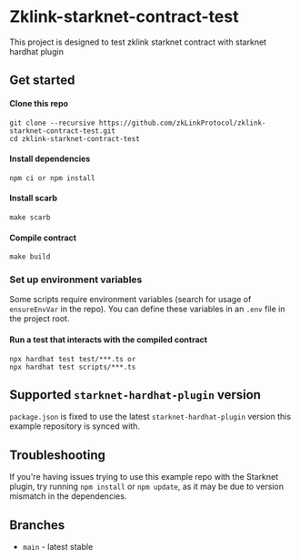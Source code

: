 # Zklink-starknet-contract-test

This project is designed to test zklink starknet contract with starknet hardhat plugin

## Get started

#### Clone this repo

```shell
git clone --recursive https://github.com/zkLinkProtocol/zklink-starknet-contract-test.git
cd zklink-starknet-contract-test
```

#### Install dependencies

```shell
npm ci or npm install
```

#### Install scarb

```shell
make scarb
```

#### Compile contract

```shell
make build
```

### Set up environment variables

Some scripts require environment variables (search for usage of `ensureEnvVar` in the repo). You can define these variables in an `.env` file in the project root.

#### Run a test that interacts with the compiled contract

```shell
npx hardhat test test/***.ts or
npx hardhat test scripts/***.ts
```

## Supported `starknet-hardhat-plugin` version

`package.json` is fixed to use the latest `starknet-hardhat-plugin` version this example repository is synced with.

## Troubleshooting

If you're having issues trying to use this example repo with the Starknet plugin, try running `npm install` or `npm update`, as it may be due to version mismatch in the dependencies.

## Branches

- `main` - latest stable

